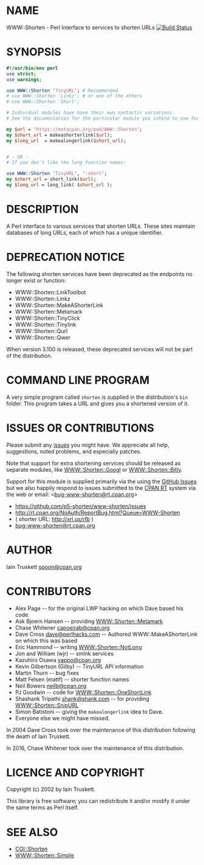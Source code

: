 # NAME

WWW::Shorten - Perl Interface to services to shorten URLs
[![Build Status](https://travis-ci.org/p5-shorten/www-shorten.svg?branch=master)](https://travis-ci.org/p5-shorten/www-shorten)

# SYNOPSIS

```perl
#!/usr/bin/env perl
use strict;
use warnings;

use WWW::Shorten 'TinyURL'; # Recommended
# use WWW::Shorten 'Linkz'; # or one of the others
# use WWW::Shorten 'Shorl';

# Individual modules have have their own syntactic variations.
# See the documentation for the particular module you intend to use for details

my $url = 'https://metacpan.org/pod/WWW::Shorten';
my $short_url = makeashorterlink($url);
my $long_url  = makealongerlink($short_url);


# - OR -
# If you don't like the long function names:

use WWW::Shorten 'TinyURL', ':short';
my $short_url = short_link($url);
my $long_url = long_link( $short_url );
```

# DESCRIPTION

A Perl interface to various services that shorten URLs. These sites maintain
databases of long URLs, each of which has a unique identifier.

# DEPRECATION NOTICE

The following shorten services have been deprecated as the endpoints no longer
exist or function:

- WWW::Shorten::LinkToolbot
- WWW::Shorten::Linkz
- WWW::Shorten::MakeAShorterLink
- WWW::Shorten::Metamark
- WWW::Shorten::TinyClick
- WWW::Shorten::Tinylink
- WWW::Shorten::Qurl
- WWW::Shorten::Qwer

When version 3.100 is released, these deprecated services will not be part of
the distribution.

# COMMAND LINE PROGRAM

A very simple program called `shorten` is supplied in the
distribution's `bin` folder. This program takes a URL and
gives you a shortened version of it.

# ISSUES OR CONTRIBUTIONS

Please submit any [issues](https://github.com/p5-shorten/www-shorten/issues) you
might have.  We appreciate all help, suggestions, noted problems, and especially patches.

Note that support for extra shortening services should be released as separate modules, like [WWW::Shorten::Googl](https://metacpan.org/pod/WWW::Shorten::Googl) or [WWW::Shorten::Bitly](https://metacpan.org/pod/WWW::Shorten::Bitly).

Support for this module is supplied primarily via the using the
[GitHub Issues](https://github.com/p5-shorten/www-shorten/issues) but we also
happily respond to issues submitted to the
[CPAN RT](http://rt.cpan.org/NoAuth/ReportBug.html?Queue=WWW-Shorten) system via the web
or email: &lt;bug-www-shorten@rt.cpan.org>

* https://github.com/p5-shorten/www-shorten/issues
* http://rt.cpan.org/NoAuth/ReportBug.html?Queue=WWW-Shorten
* ( shorter URL: http://xrl.us/rfb )
* bug-www-shorten@rt.cpan.org

# AUTHOR

Iain Truskett spoon@cpan.org

# CONTRIBUTORS

- Alex Page -- for the original LWP hacking on which Dave based his code.
- Ask Bjoern Hansen -- providing [WWW::Shorten::Metamark](https://metacpan.org/pod/WWW::Shorten::Metamark)
- Chase Whitener capoeirab@cpan.org
- Dave Cross dave@perlhacks.com -- Authored WWW::MakeAShorterLink on which this was based
- Eric Hammond -- writing [WWW::Shorten::NotLong](https://metacpan.org/pod/WWW::Shorten::NotLong)
- Jon and William (wjr) -- smlnk services
- Kazuhiro Osawa yappo@cpan.org
- Kevin Gilbertson (Gilby) -- TinyURL API information
- Martin Thurn -- bug fixes
- Matt Felsen (mattf) -- shorter function names
- Neil Bowers neilb@cpan.org
- PJ Goodwin -- code for [WWW::Shorten::OneShortLink](https://metacpan.org/pod/WWW::Shorten::OneShortLink)
- Shashank Tripathi shank@shank.com -- for providing [WWW::Shorten::SnipURL](https://metacpan.org/pod/WWW::Shorten::SnipURL)
- Simon Batistoni -- giving the `makealongerlink` idea to Dave.
- Everyone else we might have missed.

In 2004 Dave Cross took over the maintenance of this distribution
following the death of Iain Truskett.

In 2016, Chase Whitener took over the maintenance of this distribution.

# LICENCE AND COPYRIGHT

Copyright (c) 2002 by Iain Truskett.

This library is free software; you can redistribute it and/or modify it under the same terms as Perl itself.

# SEE ALSO

- [CGI::Shorten](https://metacpan.org/pod/CGI::Shorten)
- [WWW::Shorten::Simple](https://metacpan.org/pod/WWW::Shorten::Simple)
